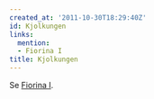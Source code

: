 ```yaml
---
created_at: '2011-10-30T18:29:40Z'
id: Kjolkungen
links:
  mention:
  - Fiorina I
title: Kjolkungen
---
```


Se [Fiorina I].

  [Fiorina I]: Fiorina_I